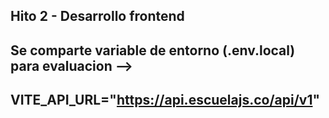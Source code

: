 
## Hito 2 - Desarrollo frontend 

## Se comparte variable de entorno (.env.local) para evaluacion -->
## VITE_API_URL="https://api.escuelajs.co/api/v1"






